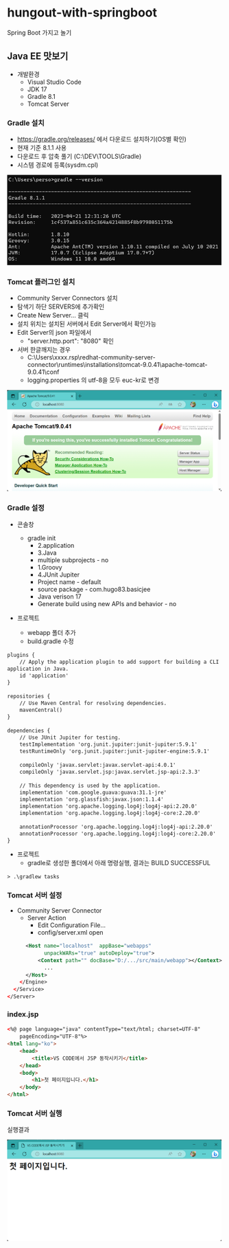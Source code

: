 # hungout-with-springboot
Spring Boot 가지고 놀기 

## Java EE 맛보기
- 개발환경 
    - Visual Studio Code
    - JDK 17
    - Gradle 8.1
    - Tomcat Server

### Gradle 설치
- https://gradle.org/releases/ 에서 다운로드 설치하기(OS별 확인)
- 현재 기준 8.1.1 사용 
- 다운로드 후 압축 풀기 (C:\DEV\TOOLS\Gradle)
- 시스템 경로에 등록(sysdm.cpl)

<img src="https://raw.githubusercontent.com/hugoMGSung/hungout-with-springboot/main/images/sb0001.png" width="500">

### Tomcat 플러그인 설치
- Community Server Connectors 설치
- 탐색기 하단 SERVERS에 추가확인
- Create New Server... 클릭
- 설치 위치는 설치된 서버에서 Edit Server에서 확인가능
- Edit Server의 json 파일에서 
    - "server.http.port": "8080" 확인
- 서버 한글깨지는 경우
    - C:\Users\xxxx\.rsp\redhat-community-server-connector\runtimes\installations\tomcat-9.0.41\apache-tomcat-9.0.41\conf
    - logging.properties 의 utf-8을 모두 euc-kr로 변경

<img src="https://raw.githubusercontent.com/hugoMGSung/hungout-with-springboot/main/images/sb0002.png" width="500">

### Gradle 설정
- 콘솔창
    - gradle init 
        - 2.application 
        - 3.Java
        - multiple subprojects - no
        - 1.Groovy
        - 4.JUnit Jupiter
        - Project name - default
        - source package - com.hugo83.basicjee
        - Java verison 17
        - Generate build using new APIs and behavior - no

- 프로젝트 
    - webapp 폴더 추가
    - build.gradle 수정

```
plugins {
    // Apply the application plugin to add support for building a CLI application in Java.
    id 'application'
}

repositories {
    // Use Maven Central for resolving dependencies.
    mavenCentral()
}

dependencies {
    // Use JUnit Jupiter for testing.
    testImplementation 'org.junit.jupiter:junit-jupiter:5.9.1'
    testRuntimeOnly 'org.junit.jupiter:junit-jupiter-engine:5.9.1'

    compileOnly 'javax.servlet:javax.servlet-api:4.0.1'
    compileOnly 'javax.servlet.jsp:javax.servlet.jsp-api:2.3.3'

    // This dependency is used by the application.
    implementation 'com.google.guava:guava:31.1-jre'
    implementation 'org.glassfish:javax.json:1.1.4'
    implementation 'org.apache.logging.log4j:log4j-api:2.20.0'
    implementation 'org.apache.logging.log4j:log4j-core:2.20.0'

    annotationProcessor 'org.apache.logging.log4j:log4j-api:2.20.0'
    annotationProcessor 'org.apache.logging.log4j:log4j-core:2.20.0'
}
```

- 프로젝트 
    - gradle로 생성한 폴더에서 아래 명령실행, 결과는  BUILD SUCCESSFUL


```shell
> .\gradlew tasks
```

### Tomcat 서버 설정
- Community Server Connector 
    - Server Action
        - Edit Configuration File...
        - config/server.xml open

```xml
      <Host name="localhost"  appBase="webapps"
            unpackWARs="true" autoDeploy="true">
          <Context path="" docBase="D:/.../src/main/webapp"></Context>
            ...
      </Host>
    </Engine>
  </Service>
</Server>
```

### index.jsp
```html
<%@ page language="java" contentType="text/html; charset=UTF-8"
    pageEncoding="UTF-8"%>
<html lang="ko">
    <head>
        <title>VS CODE에서 JSP 동작시키기</title>
    </head>
    <body>
        <h1>첫 페이지입니다.</h1>
    </body>
</html>
```

### Tomcat 서버 실행

실행결과

<img src="https://raw.githubusercontent.com/hugoMGSung/hungout-with-springboot/main/images/sb0003.png" width="500">